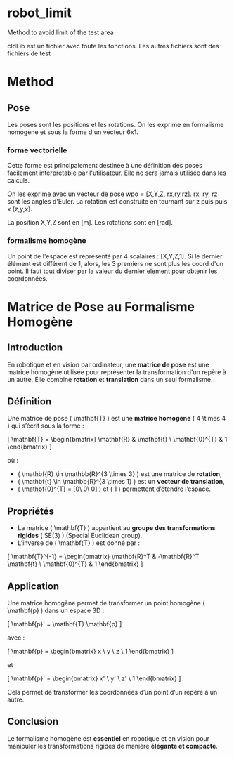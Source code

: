 # robot_limit
Method to avoid limit of the test area


cldLib est un fichier avec toute les fonctions.
Les autres fichiers sont des fichiers de test

# Method

## Pose

Les poses sont les positions et les rotations. On les exprime en formalisme homogene et sous la forme d'un vecteur 6x1.

### forme vectorielle

Cette forme est principalement destinée à une définition des poses facilement interpretable par l'utilisateur.
Elle ne sera jamais utilisée dans les calculs.

On les exprime avec un vecteur de pose wpo = [X,Y,Z, rx,ry,rz].
rx, ry, rz sont les angles d'Euler. La rotation est construite en tournant sur z puis puis x (z,y,x).

La position X,Y,Z sont en [m].
Les rotations sont en [rad].


### formalisme homogène

Un point de l'espace est représenté par 4 scalaires : [X,Y,Z,1].
Si le dernier élément est différent de 1, alors, les 3 premiers ne sont plus les coord d'un point.
Il faut tout diviser par la valeur du dernier element pour obtenir les coordonnées.

# Matrice de Pose au Formalisme Homogène

## Introduction
En robotique et en vision par ordinateur, une **matrice de pose** est une matrice homogène utilisée pour représenter la transformation d'un repère à un autre. Elle combine **rotation** et **translation** dans un seul formalisme.

## Définition
Une matrice de pose \( \mathbf{T} \) est une **matrice homogène** \( 4 \times 4 \) qui s’écrit sous la forme :

\[
\mathbf{T} =
\begin{bmatrix}
\mathbf{R} & \mathbf{t} \\
\mathbf{0}^{T} & 1
\end{bmatrix}
\]

où :
- \( \mathbf{R} \in \mathbb{R}^{3 \times 3} \) est une matrice de **rotation**,
- \( \mathbf{t} \in \mathbb{R}^{3 \times 1} \) est un **vecteur de translation**,
- \( \mathbf{0}^{T} = [0\ 0\ 0] \) et \( 1 \) permettent d’étendre l’espace.

## Propriétés
- La matrice \( \mathbf{T} \) appartient au **groupe des transformations rigides** \( SE(3) \) (Special Euclidean group).
- L'inverse de \( \mathbf{T} \) est donné par :

\[
\mathbf{T}^{-1} =
\begin{bmatrix}
\mathbf{R}^T & -\mathbf{R}^T \mathbf{t} \\
\mathbf{0}^{T} & 1
\end{bmatrix}
\]

## Application
Une matrice homogène permet de transformer un point homogène \( \mathbf{p} \) dans un espace 3D :

\[
\mathbf{p}' = \mathbf{T} \mathbf{p}
\]

avec :

\[
\mathbf{p} =
\begin{bmatrix}
x \\
y \\
z \\
1
\end{bmatrix}
\]

et 

\[
\mathbf{p}' =
\begin{bmatrix}
x' \\
y' \\
z' \\
1
\end{bmatrix}
\]

Cela permet de transformer les coordonnées d’un point d’un repère à un autre.

## Conclusion
Le formalisme homogène est **essentiel** en robotique et en vision pour manipuler les transformations rigides de manière **élégante et compacte**.






